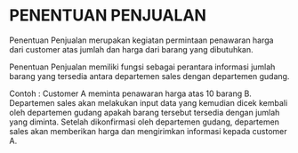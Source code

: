 # PENENTUAN PENJUALAN


Penentuan Penjualan merupakan kegiatan permintaan penawaran harga dari customer atas jumlah dan harga dari barang yang dibutuhkan. 

Penentuan Penjualan memiliki fungsi sebagai perantara informasi jumlah barang yang tersedia antara departemen sales dengan departemen gudang.

Contoh : Customer A meminta penawaran harga atas 10 barang B. Departemen sales akan melakukan input data yang kemudian dicek kembali oleh departemen gudang apakah barang tersebut tersedia dengan jumlah yang diminta. Setelah dikonfirmasi oleh departemen gudang, departemen sales akan memberikan harga dan mengirimkan informasi kepada customer A.
